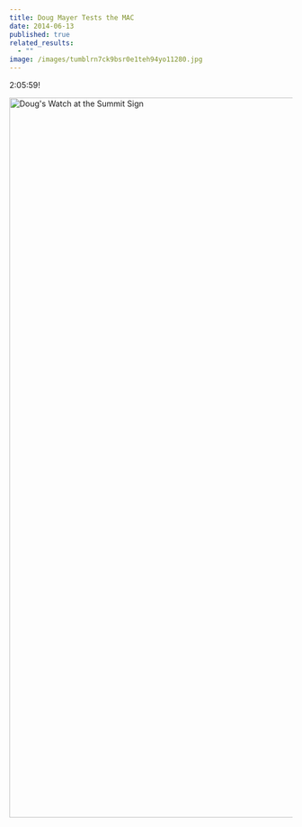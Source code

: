 ```yaml
---
title: Doug Mayer Tests the MAC
date: 2014-06-13
published: true
related_results:
  - ""
image: /images/tumblrn7ck9bsr0e1teh94yo11280.jpg
---
```


<p>2:05:59!</p>
<img src="/images/uploads/tumblrn7ck9bsr0e1teh94yo11280.jpg" alt="Doug's Watch at the Summit Sign" width="960" height="1280" class="img-fluid">

